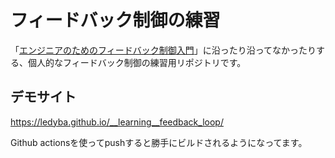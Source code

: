 # フィードバック制御の練習

「[エンジニアのためのフィードバック制御入門](https://www.oreilly.co.jp/books/9784873116846/)」に沿ったり沿ってなかったりする、個人的なフィードバック制御の練習用リポジトリです。

## デモサイト

https://ledyba.github.io/__learning__feedback_loop/

Github actionsを使ってpushすると勝手にビルドされるようになってます。
